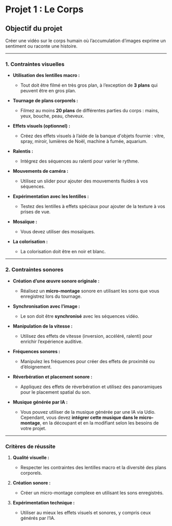 # Projet 1 : Le Corps

## Objectif du projet
Créer une vidéo sur le corps humain où l’accumulation d’images exprime un sentiment ou raconte une histoire.

---

### 1. Contraintes visuelles

- **Utilisation des lentilles macro :**
  - Tout doit être filmé en très gros plan, à l’exception de **3 plans** qui peuvent être en gros plan.

- **Tournage de plans corporels :**
  - Filmez au moins **20 plans** de différentes parties du corps : mains, yeux, bouche, peau, cheveux.

- **Effets visuels (optionnel) :**
  - Créez des effets visuels à l’aide de la banque d'objets fournie : vitre, spray, miroir, lumières de Noël, machine à fumée, aquarium.

- **Ralentis :**
  - Intégrez des séquences au ralenti pour varier le rythme.

- **Mouvements de caméra :**
  - Utilisez un slider pour ajouter des mouvements fluides à vos séquences.

- **Expérimentation avec les lentilles :**
  - Testez des lentilles à effets spéciaux pour ajouter de la texture à vos prises de vue.
 
- **Mosaïque :**
  - Vous devez utiliser des mosaïques.
    
- **La colorisation :**
  - La colorisation doit être en noir et blanc.
---

### 2. Contraintes sonores

- **Création d’une œuvre sonore originale :**
  - Réalisez un **micro-montage** sonore en utilisant les sons que vous enregistrez lors du tournage.

- **Synchronisation avec l’image :**
  - Le son doit être **synchronisé** avec les séquences vidéo.

- **Manipulation de la vitesse :**
  - Utilisez des effets de vitesse (inversion, accéléré, ralenti) pour enrichir l’expérience auditive.

- **Fréquences sonores :**
  - Manipulez les fréquences pour créer des effets de proximité ou d’éloignement.

- **Réverbération et placement sonore :**
  - Appliquez des effets de réverbération et utilisez des panoramiques pour le placement spatial du son.

- **Musique générée par IA :**
  - Vous pouvez utiliser de la musique générée par une IA via Udio. Cependant, vous devez **intégrer cette musique dans le micro-montage**, en la découpant et en la modifiant selon les besoins de votre projet.

---

### Critères de réussite

1. **Qualité visuelle :**
   - Respecter les contraintes des lentilles macro et la diversité des plans corporels.

2. **Création sonore :**
   - Créer un micro-montage complexe en utilisant les sons enregistrés.

3. **Expérimentation technique :**
   - Utiliser au mieux les effets visuels et sonores, y compris ceux générés par l’IA.
